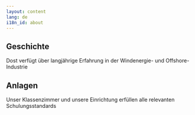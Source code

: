 ```yaml
---
layout: content
lang: de
i18n_id: about
---
```


## Geschichte

Dost verfügt über langjährige Erfahrung in der Windenergie- und Offshore-Industrie

## Anlagen

Unser Klassenzimmer und unsere Einrichtung erfüllen alle relevanten Schulungsstandards
